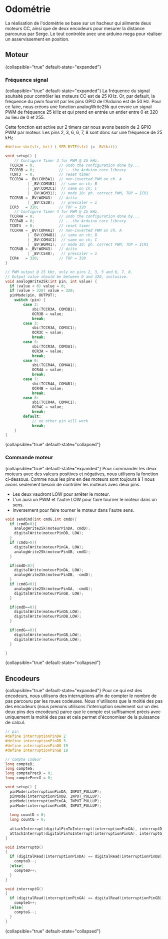 # Odométrie

La réalisation de l'odométrie se base sur un hacheur qui alimente deux moteurs CC,
ainsi que de deux encodeurs pour mesurer la distance parcourus par Serge.
Le tout controlée avec une arduino mega pour réaliser un asservissement en position.

## Moteur
{collapsible="true" default-state="expanded"}
### Fréquence signal
{collapsible="true" default-state="expanded"}
La fréquence du signal souhaité pour contrôler les moteurs CC est de 25 KHz.
Or, par default, la fréquence du pwm fournit par les pins GPIO de l'Arduino est de 50 Hz.
Pour ce faire, nous créons une fonction analogWrite25k qui envoie un signal PWM de fréquence 25 kHz
et qui prend en entrée un entier entre 0 et 320 au lieu de 0 et 255.

Cette fonction est active sur 2 timers car nous avons besoin de 2 GPIO PWM par moteur.
Les pins 2, 3, 6, 6, 7, 8 sont donc sur une fréquence de 25 kHz
```C
#define sbi(sfr, bit) (_SFR_BYTE(sfr) |= _BV(bit))

void setup() {
    // Configure Timer 3 for PWM @ 25 kHz.
  TCCR3A = 0;           // undo the configuration done by...
  TCCR3B = 0;           // ...the Arduino core library
  TCNT3  = 0;           // reset timer
  TCCR3A = _BV(COM3A1)  // non-inverted PWM on ch. A
          | _BV(COM3B1)  // same on ch; B
          | _BV(COM3C1)  // same on ch; C
          | _BV(WGM31);  // mode 10: ph. correct PWM, TOP = ICR1
  TCCR3B = _BV(WGM43)   // ditto
          | _BV(CS30);   // prescaler = 1
  ICR3   = 320;         // TOP = 320
    // Configure Timer 4 for PWM @ 25 kHz.
  TCCR4A = 0;           // undo the configuration done by...
  TCCR4B = 0;           // ...the Arduino core library
  TCNT4  = 0;           // reset timer
  TCCR4A = _BV(COM4A1)  // non-inverted PWM on ch. A
          | _BV(COM4B1)  // same on ch; B
          | _BV(COM4C1)  // same on ch; C
          | _BV(WGM41);  // mode 10: ph. correct PWM, TOP = ICR1
  TCCR4B = _BV(WGM43)   // ditto
          | _BV(CS40);   // prescaler = 1
  ICR4   = 320;         // TOP = 320
}

// PWM output @ 25 kHz, only on pins 2, 3, 5 and 6, 7, 8.
// Output value should be between 0 and 320, inclusive.
void analogWrite25k(int pin, int value) {
  if (value < 0) value = 0;
  if (value > 320) value = 320;
  pinMode(pin, OUTPUT);
    switch (pin) {
        case 2:
            sbi(TCCR3A, COM3B1);
            OCR3B = value;
            break;
        case 3:
            sbi(TCCR3A, COM3C1);
            OCR3C = value;
            break;
        case 5:
            sbi(TCCR3A, COM3A1);
            OCR3A = value;
            break;
        case 6:
            sbi(TCCR4A, COM4A1);
            OCR4A = value;
            break;
        case 7:
            sbi(TCCR4A, COM4B1);
            OCR4B = value;
            break;
        case 8:
            sbi(TCCR4A, COM4C1);
            OCR4C = value;
            break;
        default:
            // no other pin will work
            break;
    }
}
```
{collapsible="true" default-state="collapsed"}

### Commande moteur
{collapsible="true" default-state="expanded"}
Pour commander les deux moteurs avec des valeurs positives et négatives, nous utilisons la fonction ci-dessous.
Comme nous les pins en des moteurs sont toujours à 1 nous avons seulement besoin de contrôler les moteurs avec deux pins.
- Les deux vaudront LOW pour arrêter le moteur.
- L'un aura un PWM et l'autre LOW pour faire tourner le moteur dans un sens.
- Inversement pour faire tourner le moteur dans l'autre sens.
```C
void sendCmd(int cmdG,int cmdD){
  if (cmdD>0){
    analogWrite25k(moteurPinDA, cmdD);
    digitalWrite(moteurPinDB, LOW);
  }
  if (cmdG>0){
    digitalWrite(moteurPinGA, LOW);
    analogWrite25k(moteurPinGB, cmdG);
  }

  if(cmdD<0){
    digitalWrite(moteurPinDA, LOW);
    analogWrite25k(moteurPinDB, -cmdD);
  }
  if (cmdG<0){
    analogWrite25k(moteurPinGA, -cmdG);
    digitalWrite(moteurPinGB, LOW);
  }

  if(cmdD==0){
    digitalWrite(moteurPinDA,LOW);
    digitalWrite(moteurPinDB,LOW);
  }

  if(cmdG==0){
    digitalWrite(moteurPinGB,LOW);
    digitalWrite(moteurPinGA,LOW);  
  }

}
```
{collapsible="true" default-state="collapsed"}

## Encodeurs
{collapsible="true" default-state="expanded"}
Pour ce qui est des encodeurs, 
nous utilisons des interruptions afin de compter le nombre de pas parcouru par les roues codeuses.
Nous n'utilisons que la moitié des pas des encodeurs 
(nous prenons utilisons l'interruption seulement sur un des deux pins des encodeurs) 
parce que le compte est suffisament précis avec uniquement la moitié des pas 
et cela permet d'économiser de la puissance de calcul.

```C
// pin
#define interruptionPinDA 2
#define interruptionPinDB 3
#define interruptionPinGA 19
#define interruptionPinGB 18

// compte codeur 
long compteD;
long compteG;
long comptePrecD = 0;
long comptePrecG = 0;

void setup() {
  pinMode(interruptionPinDA, INPUT_PULLUP);
  pinMode(interruptionPinDB, INPUT_PULLUP);
  pinMode(interruptionPinGA, INPUT_PULLUP);
  pinMode(interruptionPinGB, INPUT_PULLUP);
  
  long countD = 0;
  long countG = 0;
  
  attachInterrupt(digitalPinToInterrupt(interruptionPinDA), interruptD, CHANGE);
  attachInterrupt(digitalPinToInterrupt(interruptionPinGA), interruptG, CHANGE);
}

void interruptD()
{
  if (digitalRead(interruptionPinDA) == digitalRead(interruptionPinDB)) {  
    compteD--;
  }else{
    compteD++;
  }
}

void interruptG()
{
  if (digitalRead(interruptionPinGA) == digitalRead(interruptionPinGB)) {  
    compteG++;
  }else{
    compteG--;
  }
}
```
{collapsible="true" default-state="collapsed"}
